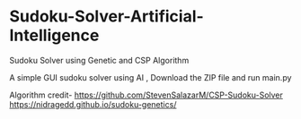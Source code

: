 # Sudoku-Solver-Artificial-Intelligence
Sudoku Solver using Genetic  and CSP Algorithm

A simple GUI sudoku solver using AI ,
Download the ZIP file and run main.py 

Algorithm credit-
https://github.com/StevenSalazarM/CSP-Sudoku-Solver
https://nidragedd.github.io/sudoku-genetics/
